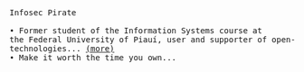 <!-- @landdio: Github profile -->

<pre>
Infosec Pirate

• Former student of the Information Systems course at <br>the Federal University of Piauí, user and supporter of open-source <br>technologies... <a href="#">(more)</a>
• Make it worth the time you own...
</pre>
